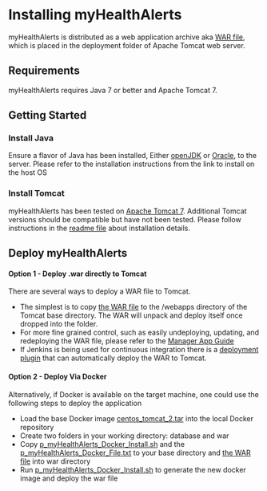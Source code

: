 # Installing myHealthAlerts

myHealthAlerts is distributed as a web application archive aka <a href=http://ec2-54-175-250-1.compute-1.amazonaws.com/files/myHealthAlerts.war>WAR file</a>, which is placed in the deployment folder of Apache Tomcat web server.

## Requirements
myHealthAlerts requires Java 7 or better and Apache Tomcat 7.

## Getting Started

### Install Java
Ensure a flavor of Java has been installed, Either [openJDK](http://openjdk.java.net/install/) or [Oracle](http://www.oracle.com/technetwork/java/javase/downloads/index.html), to the server.  Please refer to the installation instructions from the link to install on the host OS

### Install Tomcat
myHealthAlerts has been tested on [Apache Tomcat 7](http://tomcat.apache.org/download-70.cgi).  Additional Tomcat versions should be compatible but have not been tested.  Please follow instructions in the [readme file](http://download.nextag.com/apache/tomcat/tomcat-7/v7.0.62/README.html) about installation details.

## Deploy myHealthAlerts

#### Option 1 - Deploy .war directly to Tomcat

There are several ways to deploy a WAR file to Tomcat.  
- The simplest is to copy  <a href=http://ec2-54-175-250-1.compute-1.amazonaws.com/files/myHealthAlerts.war>the WAR file</a> to the /webapps directory of the Tomcat base directory.  The WAR will unpack and deploy itself once dropped into the folder.  
- For more fine grained control, such as easily undeploying, updating, and redeploying the WAR file, please refer to the [Manager App Guide](https://tomcat.apache.org/tomcat-7.0-doc/manager-howto.html)
- If Jenkins is being used for continuous integration there is a [deployment plugin](https://wiki.jenkins-ci.org/display/JENKINS/Deploy+Plugin) that can automatically deploy the WAR to Tomcat.

#### Option 2 - Deploy Via Docker

Alternatively, if Docker is available on the target machine, one could use the following steps to deploy the application

- Load the base Docker image <a href=http://ec2-54-175-250-1.compute-1.amazonaws.com/files/centos_tomcat_2.tar>centos_tomcat_2.tar</a> into the local Docker repository
- Create two folders in your working directory: database and war
- Copy [p_myHealthAlerts_Docker_Install.sh](p_myHealthAlerts_Docker_Install.sh) and the [p_myHealthAlerts_Docker_File.txt](p_myHealthAlerts_Docker_File.txt) to your base directory and <a href=http://ec2-54-175-250-1.compute-1.amazonaws.com/files/myHealthAlerts.war>the WAR file</a> into war directory
- Run [p_myHealthAlerts_Docker_Install.sh](p_myHealthAlerts_Docker_Install.sh) to generate the new docker image and deploy the war file
